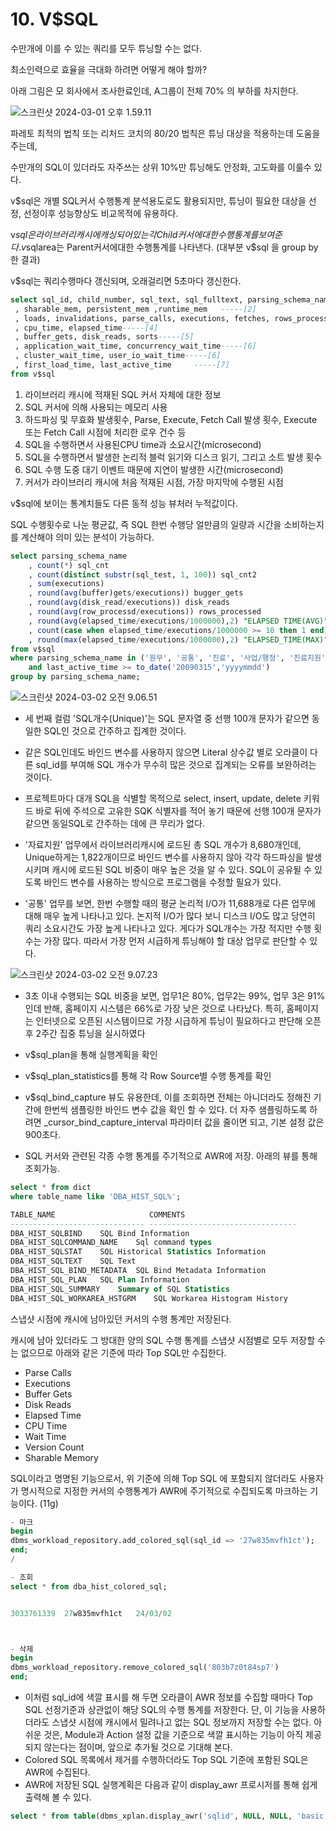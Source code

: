 # 10. V$SQL





수만개에 이를 수 있는 쿼리를 모두 튜닝할 수는 없다.

최소인력으로 효율을 극대화 하려면 어떻게 해야 할까?

아래 그림은 모 회사에서 조사한료인데, A그룹이 전체 70% 의 부하를 차지한다.

![스크린샷 2024-03-01 오후 1.59.11](../../img/038.png)

파레토 최적의 법칙 또는 리처드 코치의 80/20 법칙은 튜닝 대상을 적용하는데 도움을 주는데,

수만개의 SQL이 있더라도 자주쓰는 상위 10%만 튜닝해도 안정화, 고도화를 이룰수 있다.



v$sql은 개별 SQL커서 수행통계 분석용도로도 활용되지만, 튜닝이 필요한 대상을 선정, 선정이후 성능향상도 비교목적에 유용하다.



v$sql은 라이브러리 캐시에 캐싱되어있는 각 Child커서에 대한 수행통계를 보여준다.
v$sqlarea는 Parent커서에대한 수행통계를 나타낸다. (대부분 v$sql 을 group by 한 결과)



v$sql는 쿼리수행마다 갱신되며, 오래걸리면 5초마다 갱신한다.

```sql
select sql_id, child_number, sql_text, sql_fulltext, parsing_schema_name  -----[1]
 , sharable_mem, persistent_mem ,runtime_mem   -----[2]
 , loads, invalidations, parse_calls, executions, fetches, rows_processed -----[3]
 , cpu_time, elapsed_time-----[4]
 , buffer_gets, disk_reads, sorts-----[5]
 , application_wait_time, concurrency_wait_time-----[6]
 , cluster_wait_time, user_io_wait_time-----[6]
 , first_load_time, last_active_time     -----[7]
from v$sql
```

1. 라이브러리 캐시에 적재된 SQL 커서 자체에 대한 정보
2. SQL 커서에 의해 사용되는 메모리 사용
3. 하드파싱 및 무효화 발생횟수, Parse, Execute, Fetch Call 발생 횟수, Execute 또는 Fetch Call 시점에 처리한 로우 건수 등
4. SQL을 수행하면서 사용된CPU time과 소요시간(microsecond)
5. SQL을 수행하면서 발생한 논리적 블럭 읽기와 디스크 읽기, 그리고 소트 발생 횟수
6. SQL 수행 도중 대기 이벤트 때문에 지연이 발생한 시간(microsecond)
7. 커서가 라이브러리 캐시에 처음 적재된 시점, 가장 마지막에 수행된 시점





v$sql에 보이는 통계치들도 다른 동적 성능 뷰처러 누적값이다.

SQL 수행횟수로 나눈 평균값, 즉 SQL 한번 수행당 얼만큼의 일량과 시간을 소비하는지를 계산해야 의미 있는 분석이 가능하다.

~~~sql
select parsing_schema_name 
    , count(*) sql_cnt 
    , count(distinct substr(sql_test, 1, 100)) sql_cnt2 
    , sum(executions) 
    , round(avg(buffer)gets/executions)) bugger_gets 
    , round(avg(disk_read/executions)) disk_reads 
    , round(avg(row_processd/executions)) rows_processed 
    , round(avg(elapsed_time/executions/1000000),2) "ELAPSED TIME(AVG)" 
    , count(case when elapsed_time/executions/1000000 >= 10 then 1 end) "BAD SQL" 
    , round(max(elapsed_time/executions/1000000),2) "ELAPSED_TIME(MAX)" 
from v$sql 
where parsing_schema_name in ('원무', '공통', '진료', '사업/행정', '진료지원') 
    and last_active_time >= to_date('20090315','yyyymmdd') 
group by parsing_schema_name;
~~~

![스크린샷 2024-03-02 오전 9.06.51](../../img/039.png)

- 세 번째 컬럼 'SQL개수(Unique)'는 SQL 문자열 중 선행 100개 문자가 같으면 동일한 SQL인 것으로 간주하고 집계한 것이다.
- 같은 SQL인데도 바인드 변수를 사용하지 않으면 Literal 상수값 별로 오라클이 다른 sql_id를 부여해 SQL 개수가 무수히 많은 것으로 집계되는 오류를 보완하려는 것이다.
- 프로젝트마다 대개 SQL을 식별할 목적으로 select, insert, update, delete 키워드 바로 뒤에 주석으로 고유한 SQK 식별자를 적어 놓기 때문에 선행 100개 문자가 같으면 동일SQL로 간주하는 데에 큰 무리가 없다.

- '자료지원' 업무에서 라이브러리캐시에 로드된 총 SQL 개수가 8,680개인데, Unique하게는 1,822개이므로 바인드 변수를 사용하지 않아 각각 하드파싱을 발생시키며 캐시에 로드된 SQL 비중이 매우 높은 것을 알 수 있다. SQL이 공유될 수 있도록 바인드 변수를 사용하는 방식으로 프로그램을 수정할 필요가 있다.
- '공통' 업무를 보면, 한번 수행할 때의 평균 논리적 I/O가 11,688개로 다른 업무에 대해 매우 높게 나타나고 있다. 논지적 I/O가 많다 보니 디스크 I/O도 많고 당연히 쿼리 소요시간도 가장 높게 나타나고 있다. 게다가 SQL개수는 가장 적지만 수행 횟수는 가장 많다. 따라서 가장 먼저 시급하게 튜닝해야 할 대상 업무로 판단할 수 있다.



![스크린샷 2024-03-02 오전 9.07.23](../../img/040.png)

- 3초 이내 수행되는 SQL 비중을 보면, 업무1은 80%, 업무2는 99%, 업무 3은 91%인데 반해, 홈페이지 시스템은 66%로 가장 낮은 것으로 나타났다. 특히, 홈페이지는 인터넷으로 오픈된 시스템이므로 가장 시급하게 튜닝이 필요하다고 판단해 오픈 후 2주간 집중 튜닝을 실시하였다



- v$sql_plan을 통해 실행계획을 확인
- v$sql_plan_statistics를 통해 각 Row Source별 수행 통계를 확인
- v$sql_bind_capture 뷰도 유용한데, 이를 조회하면 전체는 아니더라도 정해진 기간에 한번씩 샘플링한 바인드 변수 값을 확인 할 수 있다. 더 자주 샘플링하도록 하려면 _cursor_bind_capture_interval 파라미터 값을 줄이면 되고, 기본 설정 값은 900초다.
- SQL 커서와 관련된 각종 수행 통계를 주기적으로 AWR에 저장. 아래의 뷰를 통해 조회가능.



```sql
select * from dict 
where table_name like 'DBA_HIST_SQL%'; 

TABLE_NAME                     COMMENTS
------------------------------ ---------------------------------
DBA_HIST_SQLBIND	SQL Bind Information
DBA_HIST_SQLCOMMAND_NAME	Sql command types
DBA_HIST_SQLSTAT	SQL Historical Statistics Information
DBA_HIST_SQLTEXT	SQL Text
DBA_HIST_SQL_BIND_METADATA	SQL Bind Metadata Information
DBA_HIST_SQL_PLAN	SQL Plan Information
DBA_HIST_SQL_SUMMARY	Summary of SQL Statistics
DBA_HIST_SQL_WORKAREA_HSTGRM	SQL Workarea Histogram History
```

스냅샷 시점에 캐시에 남아있던 커서의 수행 통계만 저장된다.

캐시에 남아 있더라도 그 방대한 양의 SQL 수행 통계를 스냅샷 시점별로 모두 저장할 수는 없으므로 아래와 같은 기준에 따라 Top SQL만 수집한다.

- Parse Calls
- Executions
- Buffer Gets
- Disk Reads
- Elapsed Time
- CPU Time
- Wait Time
- Version Count
- Sharable Memory





SQL이라고 명명된 기능으로서, 위 기준에 의해 Top SQL 에 포함되지 않더라도 사용자가 명시적으로 지정한 커서의 수행통계가 AWR에 주기적으로 수집되도록 마크하는 기능이다. (11g)

```sql
- 마크 
begin 
dbms_workload_repository.add_colored_sql(sql_id => '27w835mvfh1ct');
end;
/

- 조회
select * from dba_hist_colored_sql;


3033761339	27w835mvfh1ct	24/03/02



- 삭제
begin
dbms_workload_repository.remove_colored_sql('803b7z0t84sp7')
end;
```

- 이처럼 sql_id에 색깔 표시를 해 두면 오라클이 AWR 정보를 수집할 때마다 Top SQL 선정기준과 상관없이 해당 SQL의 수행 통계를 저장한다. 단, 이 기능을 사용하더라도 스냅샷 시점에 캐시에서 밀려나고 없는 SQL 정보까지 저장할 수는 없다. 아쉬운 것은, Module과 Action 설정 값을 기준으로 색깔 표시하는 기능이 아직 제공되지 않는다는 점이며, 앞으로 추가될 것으로 기대해 본다.
- Colored SQL 목록에서 제거를 수행하더라도 Top SQL 기준에 포함된 SQL은 AWR에 수집된다.
- AWR에 저장된 SQL 실행계획은 다음과 같이 display_awr 프로시저를 통해 쉽게 출력해 볼 수 있다.

```sql
select * from table(dbms_xplan.display_awr('sqlid', NULL, NULL, 'basic rows bytes cost'));
```











